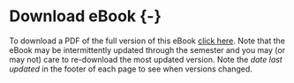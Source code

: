 # Download eBook {-}

To download a PDF of the full version of this eBook [click here](EPI563-SpatialEPI-eBook.pdf). Note that the eBook may be intermittently updated through the semester and you may (or may not) care to re-download the most updated version. Note the *date last updated* in the footer of each page to see when versions changed.
